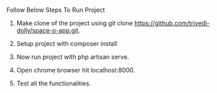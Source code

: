 Follow Below Steps To Run Project

1. Make clone of the project using git clone https://github.com/trivedi-dolly/space-o-app.git.

2. Setup project with composer install

3. Now run project with php artisan serve.

4. Open chrome browser hit localhost:8000.

5. Test all the functionalities.
